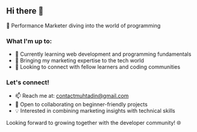 ## Hi there 👋

🚀 Performance Marketer diving into the world of programming

### What I'm up to:
- 🌱 Currently learning web development and programming fundamentals
- 💼 Bringing my marketing expertise to the tech world
- 🤝 Looking to connect with fellow learners and coding communities

### Let's connect!
- 📫 Reach me at: contactmuhtadin@gmail.com
- 🌟 Open to collaborating on beginner-friendly projects
- 💡 Interested in combining marketing insights with technical skills

Looking forward to growing together with the developer community! 🌐
